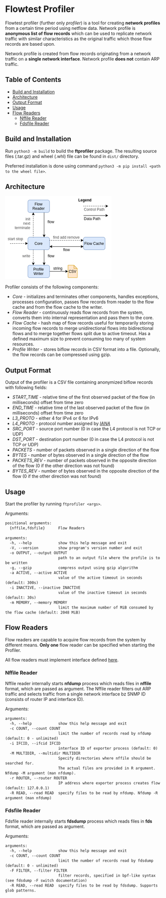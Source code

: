 # Flowtest Profiler

Flowtest profiler (further only *profiler*) is a tool for creating **network profiles** from a certain time period using netflow data.
Network profile is **anonymous list of flow records** which can be used to replicate network traffic with similar
characteristics as the original traffic which those flow records are based upon.

Network profile is created from flow records originating from a network traffic on a **single network interface**.
Network profile **does not** contain ARP traffic.

## Table of Contents

* [Build and Installation](#build-and-installation)
* [Architecture](#architecture)
* [Output Format](#output-format)
* [Usage](#usage)
* [Flow Readers](#flow-readers)
    * [Nffile Reader](#nffile-reader)
    * [Fdsfile Reader](#fdsfile-reader)

## Build and Installation

Run `python3 -m build` to build the **ftprofiler** package. The resulting source files (.tar.gz) and wheel (.whl) file
can be found in `dist/` directory.

Preferred installation is done using command `python3 -m pip install <path to the wheel file>`.

## Architecture

![Communication Schema](doc/architecture.png)

Profiler consists of the following components:
* *Core* - initializes and terminates other components, handles exceptions, processes configuration,
           passes flow records from reader to the flow cache and from the flow cache to the writer.
* *Flow Reader* - continuously reads flow records from the system, converts them into internal representation
                  and pass them to the core.
* *Flow Cache* - hash map of flow records useful for temporarily storing incoming flow records to merge
                 unidirectional flows into bidirectional flows and to merge together flows split due to active timeout.
                 Has a defined maximum size to prevent consuming too many of system resources.
* *Profile Writer* - stores biflow records in CSV format into a file.
                     Optionally, the flow records can be compressed using gzip.

## Output Format

Output of the profiler is a CSV file containing anonymized biflow records with following fields:
 * *START_TIME* - relative time of the first observed packet of the flow (in milliseconds) offset from time zero
 * *END_TIME* - relative time of the last observed packet of the flow (in milliseconds) offset from time zero
 * *L3_PROTO* - either 4 for IPv4 or 6 for IPv6
 * *L4_PROTO* - protocol number assigned by *[IANA](https://www.iana.org/assignments/protocol-numbers/protocol-numbers.xhtml)*
 * *SRC_PORT* - source port number (0 in case the L4 protocol is not TCP or UDP)
 * *DST_PORT* - destination port number (0 in case the L4 protocol is not TCP or UDP)
 * *PACKETS* - number of packets observed in a single direction of the flow
 * *BYTES* - number of bytes observed in a single direction of the flow
 * *PACKETS_REV* - number of packets observed in the opposite direction of the flow (0 if the other direction was not found)
 * *BYTES_REV* - number of bytes observed in the opposite direction of the flow (0 if the other direction was not found)

## Usage

Start the profiler by running `ftprofiler <args>`.

Arguments:
```
positional arguments:
  {nffile,fdsfile}      Flow Readers

arguments:
  -h, --help            show this help message and exit
  -V, --version         show program's version number and exit
  -o OUTPUT, --output OUTPUT
                        path to an output file where the profile is to be written
  -g, --gzip            compress output using gzip algorithm
  -a ACTIVE, --active ACTIVE
                        value of the active timeout in seconds (default: 300s)
  -i INACTIVE, --inactive INACTIVE
                        value of the inactive timeout in seconds (default: 30s)
  -m MEMORY, --memory MEMORY
                        limit the maximum number of MiB consumed by the flow cache (default: 2048 MiB)
```

## Flow Readers

Flow readers are capable to acquire flow records from the system by different means.
**Only one** flow reader can be specified when starting the Profiler.

All flow readers must implement interface defined [here](src/ftprofiler/readers/interface.py).

### Nffile Reader

Nffile reader internally starts **nfdump** process which reads files in **nffile** format, which are passed as argument.
The Nffile reader filters out ARP traffic and selects traffic from a single network interface bz SNMP ID
(consists of router IP and interface ID).

Arguments:
```
arguments:
  -h, --help            show this help message and exit
  -c COUNT, --count COUNT
                        limit the number of records read by nfdump (default: 0 - unlimited)
  -i IFCID, --ifcid IFCID
                        interface ID of exporter process (default: 0)
  -M MULTIDIR, --multidir MULTIDIR
                        Specify directories where nffile should be searched for.
                        The actual files are provided in R argument. Nfdump -M argument (man nfdump).
  -r ROUTER, --router ROUTER
                        IP address where exporter process creates flow (default: 127.0.0.1)
  -R READ, --read READ  specify files to be read by nfdump. Nfdump -R argument (man nfdump)
```

### Fdsfile Reader

Fdsfile reader internally starts **fdsdump** process which reads files in **fds** format, which are passed as argument.

Arguments:
```
arguments:
  -h, --help            show this help message and exit
  -c COUNT, --count COUNT
                        limit the number of records read by fdsdump (default: 0 - unlimited)
  -F FILTER, --filter FILTER
                        filter records, specified in bpf-like syntax (see fdsdump -F switch documentation)
  -R READ, --read READ  specify files to be read by fdsdump. Supports glob patterns.
```
